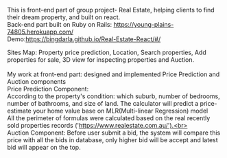 This is front-end part of group project- Real Estate, helping clients to find their dream property, and built on react.<br>
Back-end part built on Ruby on Rails: https://young-plains-74805.herokuapp.com/ <br>
Demo:https://bingdarla.github.io/Real-Estate-React/#/<br>

Sites Map: Property price prediction, Location, Search properties, Add properties for sale, 3D view for inspecting properties and Auction.<br>
<br>
My work at front-end part: designed and implemented Price Prediction and Auction components <br>
Price Prediction Component: <br>
According to the property's condition: which suburb, number of bedrooms, number of bathrooms, and  size of land. The calculator will predict a price-estimate your home value base on MLR(Multi-linear Regression) model<br>
All the perimeter of formulas were calculated based on the real recently sold properties records ('https://www.realestate.com.au/').<br>
<br>
Auction Component: Before user submit a bid, the system will compare this price with all the bids in database, only higher bid will be accept and latest bid will appear on the top.



